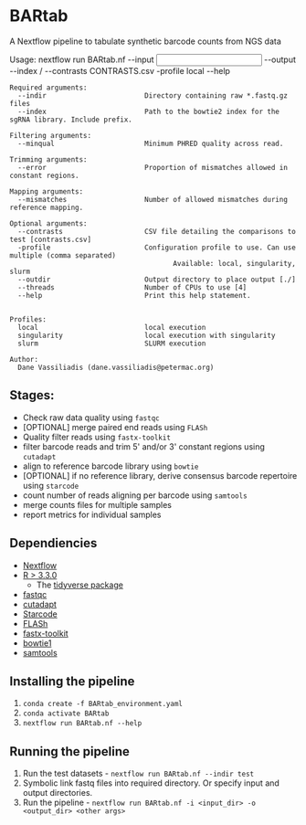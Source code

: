 # BARtab
A Nextflow pipeline to tabulate synthetic barcode counts from NGS data

  Usage: nextflow run BARtab.nf --input <input dir> 
                                --output <output dir> 
                                --index <path>/<prefix> 
                                --contrasts CONTRASTS.csv 
                                -profile local
                                --help

    Required arguments:
      --indir                        Directory containing raw *.fastq.gz files
      --index                        Path to the bowtie2 index for the sgRNA library. Include prefix.

    Filtering arguments:
      --minqual                      Minimum PHRED quality across read.
    
    Trimming arguments:
      --error                        Proportion of mismatches allowed in constant regions.

    Mapping arguments:
      --mismatches                   Number of allowed mismatches during reference mapping.

    Optional arguments:
      --contrasts                    CSV file detailing the comparisons to test [contrasts.csv]
      -profile                       Configuration profile to use. Can use multiple (comma separated)
                                            Available: local, singularity, slurm
      --outdir                       Output directory to place output [./]
      --threads                      Number of CPUs to use [4]
      --help                         Print this help statement.


    Profiles:
      local                          local execution
      singularity                    local execution with singularity
      slurm                          SLURM execution 

    Author:
      Dane Vassiliadis (dane.vassiliadis@petermac.org)
    
## Stages:
- Check raw data quality using `fastqc`
- [OPTIONAL] merge paired end reads using `FLASh`
- Quality filter reads using `fastx-toolkit`
- filter barcode reads and trim 5' and/or 3' constant regions using `cutadapt`
- align to reference barcode library using `bowtie`
- [OPTIONAL] if no reference library, derive consensus barcode repertoire using `starcode`
- count number of reads aligning per barcode using `samtools`
- merge counts files for multiple samples
- report metrics for individual samples

## Dependiencies
* [Nextflow](https://bitbucket.org/snakemake/snakemake)
* [R > 3.3.0](https://www.r-project.org/)
    * The [tidyverse package](https://www.tidyverse.org/)
* [fastqc](https://www.bioinformatics.babraham.ac.uk/projects/fastqc/)
* [cutadapt](https://cutadapt.readthedocs.io/en/stable/installation.html)
* [Starcode](https://github.com/gui11aume/starcode)
* [FLASh](http://ccb.jhu.edu/software/FLASH/)
* [fastx-toolkit](http://hannonlab.cshl.edu/fastx_toolkit/)
* [bowtie1](http://bowtie-bio.sourceforge.net/index.shtml)
* [samtools](http://www.htslib.org/)

## Installing the pipeline
1. `conda create -f BARtab_environment.yaml`
2. `conda activate BARtab`
3. `nextflow run BARtab.nf --help`

## Running the pipeline

1. Run the test datasets - `nextflow run BARtab.nf --indir test`
2. Symbolic link fastq files into required directory. Or specify input and output directories.
3. Run the pipeline - `nextflow run BARtab.nf -i <input_dir> -o <output_dir> <other args>`


